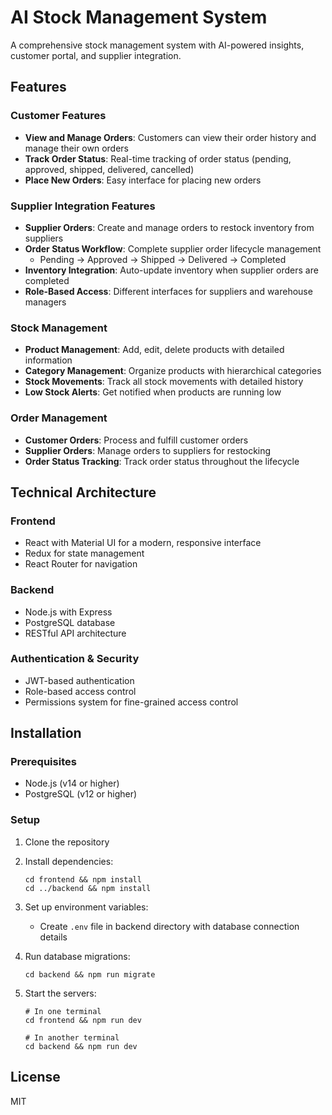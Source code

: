 # AI Stock Management System

A comprehensive stock management system with AI-powered insights, customer portal, and supplier integration.

## Features

### Customer Features

- **View and Manage Orders**: Customers can view their order history and manage their own orders
- **Track Order Status**: Real-time tracking of order status (pending, approved, shipped, delivered, cancelled)
- **Place New Orders**: Easy interface for placing new orders

### Supplier Integration Features

- **Supplier Orders**: Create and manage orders to restock inventory from suppliers
- **Order Status Workflow**: Complete supplier order lifecycle management
  - Pending → Approved → Shipped → Delivered → Completed
- **Inventory Integration**: Auto-update inventory when supplier orders are completed
- **Role-Based Access**: Different interfaces for suppliers and warehouse managers

### Stock Management

- **Product Management**: Add, edit, delete products with detailed information
- **Category Management**: Organize products with hierarchical categories
- **Stock Movements**: Track all stock movements with detailed history
- **Low Stock Alerts**: Get notified when products are running low

### Order Management

- **Customer Orders**: Process and fulfill customer orders
- **Supplier Orders**: Manage orders to suppliers for restocking
- **Order Status Tracking**: Track order status throughout the lifecycle

## Technical Architecture

### Frontend

- React with Material UI for a modern, responsive interface
- Redux for state management
- React Router for navigation

### Backend

- Node.js with Express
- PostgreSQL database
- RESTful API architecture

### Authentication & Security

- JWT-based authentication
- Role-based access control
- Permissions system for fine-grained access control

## Installation

### Prerequisites

- Node.js (v14 or higher)
- PostgreSQL (v12 or higher)

### Setup

1. Clone the repository
2. Install dependencies:
   ```
   cd frontend && npm install
   cd ../backend && npm install
   ```
3. Set up environment variables:
   - Create `.env` file in backend directory with database connection details
4. Run database migrations:
   ```
   cd backend && npm run migrate
   ```
5. Start the servers:

   ```
   # In one terminal
   cd frontend && npm run dev

   # In another terminal
   cd backend && npm run dev
   ```

## License

MIT

